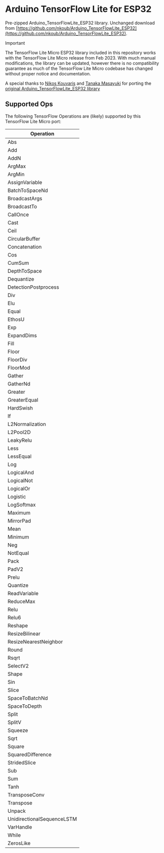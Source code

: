 # Arduino TensorFlow Lite for ESP32

Pre-zipped Arduino_TensorFlowLite_ESP32 library. Unchanged download from [https://github.com/nkoub/Arduino_TensorFlowLite_ESP32](https://github.com/nkoub/Arduino_TensorFlowLite_ESP32).

> [!IMPORTANT]
> The TensorFlow Lite Micro ESP32 library included in this repository works with the TensorFlow Lite Micro release from Feb 2023.
> With much manual modifications, the library can be updated, however there is no compatibility guarantee as much of the TensorFlow Lite Micro codebase has changed without proper notice and documentation.

A special thanks to [Nikos Kouvaris](https://github.com/nkoub) and [Tanaka Masayuki](https://github.com/tanakamasayuki) for porting the [original Arduino_TensorFlowLite_ESP32 library](https://github.com/nkoub/Arduino_TensorFlowLite_ESP32)


## Supported Ops

The following TensorFlow Operations are (likely) supported by this TensorFlow Lite Micro port:

|Operation|
|---|
|Abs|
|Add|
|AddN|
|ArgMax|
|ArgMin|
|AssignVariable|
|BatchToSpaceNd|
|BroadcastArgs|
|BroadcastTo|
|CallOnce|
|Cast|
|Ceil|
|CircularBuffer|
|Concatenation|
|Cos|
|CumSum|
|DepthToSpace|
|Dequantize|
|DetectionPostprocess|
|Div|
|Elu|
|Equal|
|EthosU|
|Exp|
|ExpandDims|
|Fill|
|Floor|
|FloorDiv|
|FloorMod|
|Gather|
|GatherNd|
|Greater|
|GreaterEqual|
|HardSwish|
|If|
|L2Normalization|
|L2Pool2D|
|LeakyRelu|
|Less|
|LessEqual|
|Log|
|LogicalAnd|
|LogicalNot|
|LogicalOr|
|Logistic|
|LogSoftmax|
|Maximum|
|MirrorPad|
|Mean|
|Minimum|
|Neg|
|NotEqual|
|Pack|
|PadV2|
|Prelu|
|Quantize|
|ReadVariable|
|ReduceMax|
|Relu|
|Relu6|
|Reshape|
|ResizeBilinear|
|ResizeNearestNeighbor|
|Round|
|Rsqrt|
|SelectV2|
|Shape|
|Sin|
|Slice|
|SpaceToBatchNd|
|SpaceToDepth|
|Split|
|SplitV|
|Squeeze|
|Sqrt|
|Square|
|SquaredDifference|
|StridedSlice|
|Sub|
|Sum|
|Tanh|
|TransposeConv|
|Transpose|
|Unpack|
|UnidirectionalSequenceLSTM|
|VarHandle|
|While|
|ZerosLike|